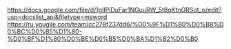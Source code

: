 https://docs.google.com/file/d/1gIlPiDuFar1NGuuRW_5t8qKtnGRSot_p/edit?usp=docslist_api&filetype=msword
https://ru.yougile.com/team/cc278f237dd6/%D0%9F%D1%80%D0%B8%D0%BC%D0%B5%D1%80-%D0%BF%D1%80%D0%BE%D0%B5%D0%BA%D1%82%D0%B0
